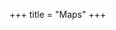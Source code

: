 +++
title = "Maps"
+++


<div class="osm">
    <div class="map" id="map_topo"></div>
    <div class="map" id="map_avk"></div>
</div>
<script>
    let tileserver = "https://tiles.morris-frank.dev/file/osm-tiles/";
    let map_topo = L.map('map_topo').setView([47.05,12.2], 11);
    L.tileLayer(tileserver + 'topo/{z}/{x}/{y}.png',{maxZoom:16}).addTo(map_topo);
    let map_avk = L.map('map_avk').setView([47.05,12.2], 11);
    L.tileLayer(tileserver + 'avk/{z}/{x}/{y}.png',{maxZoom:16}).addTo(map_avk);
    map_topo.sync(map_avk);
    map_avk.sync(map_topo);
    // var map_oac = L.map('map_oac').setView([47.05, 12.2], 11);
    // L.vectorGrid.protobuf("osm/oac/{z}/{x}/{y}.pbf", {maxNativeZoom: 14}).addTo(map_oac);
</script>